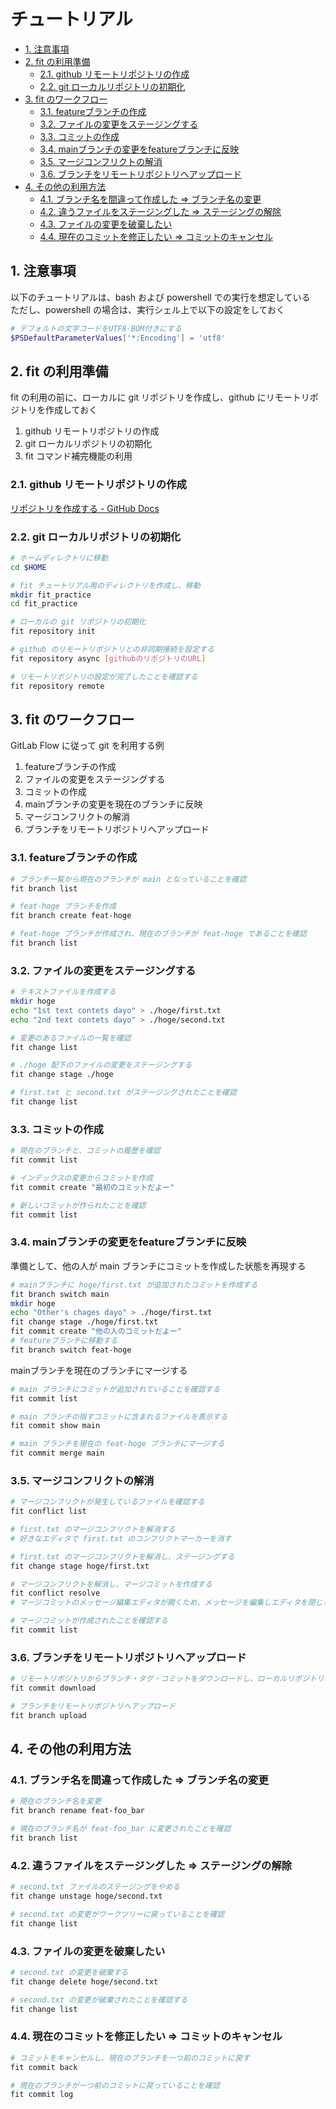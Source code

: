 # チュートリアル

- [1. 注意事項](#1-注意事項)
- [2. fit の利用準備](#2-fit-の利用準備)
  - [2.1. github リモートリポジトリの作成](#21-github-リモートリポジトリの作成)
  - [2.2. git ローカルリポジトリの初期化](#22-git-ローカルリポジトリの初期化)
- [3. fit のワークフロー](#3-fit-のワークフロー)
  - [3.1. featureブランチの作成](#31-featureブランチの作成)
  - [3.2. ファイルの変更をステージングする](#32-ファイルの変更をステージングする)
  - [3.3. コミットの作成](#33-コミットの作成)
  - [3.4. mainブランチの変更をfeatureブランチに反映](#34-mainブランチの変更をfeatureブランチに反映)
  - [3.5. マージコンフリクトの解消](#35-マージコンフリクトの解消)
  - [3.6. ブランチをリモートリポジトリへアップロード](#36-ブランチをリモートリポジトリへアップロード)
- [4. その他の利用方法](#4-その他の利用方法)
  - [4.1. ブランチ名を間違って作成した ⇒ ブランチ名の変更](#41-ブランチ名を間違って作成した--ブランチ名の変更)
  - [4.2. 違うファイルをステージングした ⇒ ステージングの解除](#42-違うファイルをステージングした--ステージングの解除)
  - [4.3. ファイルの変更を破棄したい](#43-ファイルの変更を破棄したい)
  - [4.4. 現在のコミットを修正したい ⇒ コミットのキャンセル](#44-現在のコミットを修正したい--コミットのキャンセル)


## 1. 注意事項

以下のチュートリアルは、bash および powershell での実行を想定している  
ただし、powershell の場合は、実行シェル上で以下の設定をしておく

```powershell
# デフォルトの文字コードをUTF8-BOM付きにする
$PSDefaultParameterValues['*:Encoding'] = 'utf8'
```

## 2. fit の利用準備

fit の利用の前に、ローカルに git リポジトリを作成し、github にリモートリポジトリを作成しておく

1. github リモートリポジトリの作成
2. git ローカルリポジトリの初期化
3. fit コマンド補完機能の利用

### 2.1. github リモートリポジトリの作成

[リポジトリを作成する - GitHub Docs](https://docs.github.com/ja/get-started/quickstart/create-a-repo)

### 2.2. git ローカルリポジトリの初期化

```bash
# ホームディレクトリに移動
cd $HOME
```
```bash
# fit チュートリアル用のディレクトリを作成し、移動
mkdir fit_practice
cd fit_practice
```
```bash
# ローカルの git リポジトリの初期化
fit repository init
```
```bash
# github のリモートリポジトリとの非同期接続を設定する
fit repository async [githubのリポジトリのURL]
```
```bash
# リモートリポジトリの設定が完了したことを確認する
fit repository remote
```

## 3. fit のワークフロー

GitLab Flow に従って git を利用する例

1. featureブランチの作成
2. ファイルの変更をステージングする
3. コミットの作成
4. mainブランチの変更を現在のブランチに反映
5. マージコンフリクトの解消
6. ブランチをリモートリポジトリへアップロード

### 3.1. featureブランチの作成

```bash
# ブランチ一覧から現在のブランチが main となっていることを確認
fit branch list
```
```bash
# feat-hoge ブランチを作成
fit branch create feat-hoge
```
```bash
# feat-hoge ブランチが作成され、現在のブランチが feat-hoge であることを確認
fit branch list
```

### 3.2. ファイルの変更をステージングする

```bash
# テキストファイルを作成する
mkdir hoge
echo "1st text contets dayo" > ./hoge/first.txt
echo "2nd text contets dayo" > ./hoge/second.txt
```
```bash
# 変更のあるファイルの一覧を確認
fit change list
```
```bash
# ./hoge 配下のファイルの変更をステージングする
fit change stage ./hoge
```
```bash
# first.txt と second.txt がステージングされたことを確認
fit change list
```

### 3.3. コミットの作成

```bash
# 現在のブランチと、コミットの履歴を確認
fit commit list
```
```bash
# インデックスの変更からコミットを作成
fit commit create "最初のコミットだよー"
```
```bash
# 新しいコミットが作られたことを確認
fit commit list
```



### 3.4. mainブランチの変更をfeatureブランチに反映

準備として、他の人が main ブランチにコミットを作成した状態を再現する
```bash
# mainブランチに hoge/first.txt が追加されたコミットを作成する
fit branch switch main
mkdir hoge
echo "Other's chages dayo" > ./hoge/first.txt
fit change stage ./hoge/first.txt
fit commit create "他の人のコミットだよー"
# featureブランチに移動する
fit branch switch feat-hoge
```

mainブランチを現在のブランチにマージする
```bash
# main ブランチにコミットが追加されていることを確認する
fit commit list
```
```bash
# main ブランチの指すコミットに含まれるファイルを表示する
fit commit show main
```
```bash
# main ブランチを現在の feat-hoge ブランチにマージする
fit commit merge main
```

### 3.5. マージコンフリクトの解消

```bash
# マージコンフリクトが発生しているファイルを確認する
fit conflict list
```
```bash
# first.txt のマージコンフリクトを解消する
# 好きなエディタで first.txt のコンフリクトマーカーを消す
```
```bash
# first.txt のマージコンフリクトを解消し、ステージングする
fit change stage hoge/first.txt
```
```bash
# マージコンフリクトを解消し、マージコミットを作成する
fit conflict resolve
# マージコミットのメッセージ編集エディタが開くため、メッセージを編集しエディタを閉じる
```
```bash
# マージコミットが作成されたことを確認する
fit commit list
```

### 3.6. ブランチをリモートリポジトリへアップロード
```bash
# リモートリポジトリからブランチ・タグ・コミットをダウンロードし、ローカルリポジトリの状態を最新にする
fit commit download

# ブランチをリモートリポジトリへアップロード
fit branch upload
```

## 4. その他の利用方法

### 4.1. ブランチ名を間違って作成した ⇒ ブランチ名の変更

```bash
# 現在のブランチ名を変更
fit branch rename feat-foo_bar
```
```bash
# 現在のブランチ名が feat-foo_bar に変更されたことを確認
fit branch list
```

### 4.2. 違うファイルをステージングした ⇒ ステージングの解除

```bash
# second.txt ファイルのステージングをやめる
fit change unstage hoge/second.txt
```
```bash
# second.txt の変更がワークツリーに戻っていることを確認
fit change list
```

### 4.3. ファイルの変更を破棄したい

```bash
# second.txt の変更を破棄する
fit change delete hoge/second.txt
```
```bash
# second.txt の変更が破棄されたことを確認する
fit change list
```

### 4.4. 現在のコミットを修正したい ⇒ コミットのキャンセル

```bash
# コミットをキャンセルし、現在のブランチを一つ前のコミットに戻す
fit commit back
```
```bash
# 現在のブランチが一つ前のコミットに戻っていることを確認
fit commit log
```

